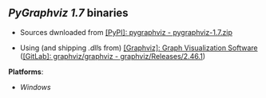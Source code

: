 *PyGraphviz 1.7* binaries
-------------------------

- Sources dwnloaded from [[PyPI]: pygraphviz - pygraphviz-1.7.zip](https://files.pythonhosted.org/packages/3a/d6/2c56f09ee83dbebb62c40487e4c972135661b9984fec9b30b77fb497090c/pygraphviz-1.7.zip)

- Using (and shipping *.dll*s from) [[Graphviz]: Graph Visualization Software](https://www.graphviz.org) ([[GitLab]: graphviz/graphviz - graphviz/Releases/2.46.1](https://gitlab.com/graphviz/graphviz/-/releases/2.46.1))

**Platforms**:
- *Windows*

